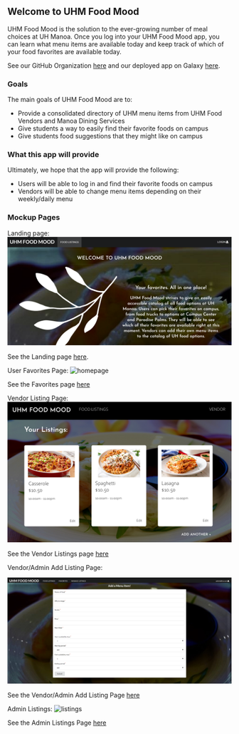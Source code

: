 ## Welcome to UHM Food Mood

UHM Food Mood is the solution to the ever-growing number of meal choices at UH Manoa. Once you log into your UHM Food Mood app, you can learn what menu items are available today and keep track of which of your food favorites are available today.

See our GitHub Organization <a href = "https://github.com/uhm-food-mood">here</a> and our deployed app on Galaxy <a href = "http://uhmfoodmood.meteorapp.com/#/">here</a>. 

### Goals

The main goals of UHM Food Mood are to:
- Provide a consolidated directory of UHM menu items from UHM Food Vendors and Manoa Dining Services
- Give students a way to easily find their favorite foods on campus
- Give students food suggestions that they might like on campus

### What this app will provide

Ultimately, we hope that the app will provide the following:
- Users will be able to log in and find their favorite foods on campus
- Vendors will be able to change menu items depending on their weekly/daily menu

### Mockup Pages

Landing page:
![landing](images/Landing.png)

See the Landing page <a href = "http://uhmfoodmood.meteorapp.com/#/">here</a>.

User Favorites Page:
![homepage](images/UserFavorites.PNG)

See the Favorites page <a href = "http://uhmfoodmood.meteorapp.com/#/list">here</a>

Vendor Listing Page:
![vendor](images/Vendor.png)

See the Vendor Listings page <a href = "http://uhmfoodmood.meteorapp.com/#/vendor">here</a>

Vendor/Admin Add Listing Page:

![add listing](images/AddForm.PNG)

See the Vendor/Admin Add Listing Page <a href = "http://uhmfoodmood.meteorapp.com/#/add/">here</a>

Admin Listings:
![listings](images/Admin.PNG)

See the Admin Listings Page <a href = "http://uhmfoodmood.meteorapp.com/#/admin">here</a>
